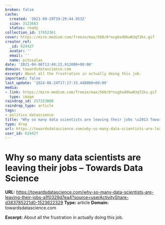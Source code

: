 ```yaml
---
broken: false
cache:
  created: '2021-09-20T19:29:44.953Z'
  size: 3123683
  status: ready
collection_id: 17452361
cover: https://miro.medium.com/freeze/max/560/0*nsgXxd0kwN3qT2ks.gif
creator_ref:
  _id: 624427
  avatar: ''
  email: ''
  name: pitosalas
date: '2021-04-06T13:40:22.912000+00:00'
domain: towardsdatascience.com
excerpt: About all the frustration in actually doing this job.
important: false
last_update: '2024-06-24T17:17:33.440000+00:00'
media:
- link: https://miro.medium.com/freeze/max/560/0*nsgXxd0kwN3qT2ks.gif
  type: image
raindrop_id: 257323800
raindrop_type: article
tags:
- politics datascience
title: "Why so many data scientists are leaving their jobs \u2013 Towards Data Science"
type: drop
url: https://towardsdatascience.com/why-so-many-data-scientists-are-leaving-their-jobs-a1f0329d7ea4?source=userActivityShare-d383785221d0-1523622329
user_id: 624427
---
```


# Why so many data scientists are leaving their jobs – Towards Data Science

**URL:** https://towardsdatascience.com/why-so-many-data-scientists-are-leaving-their-jobs-a1f0329d7ea4?source=userActivityShare-d383785221d0-1523622329
**Type:** article
**Domain:** towardsdatascience.com

**Excerpt:** About all the frustration in actually doing this job.
